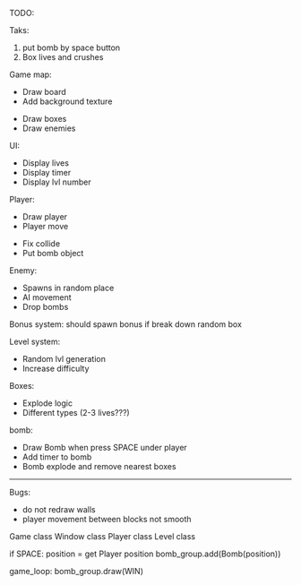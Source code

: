 TODO:

Taks:
1) put bomb by space button
2) Box lives and crushes

Game map:
  - Draw board
  - Add background texture 
  + Draw boxes
  + Draw enemies

UI: 
  - Display lives 
  - Display timer
  - Display lvl number 
  
Player:
  + Draw player
  + Player move
  - Fix collide 
  - Put bomb object

Enemy:
  - Spawns in random place
  - AI movement
  - Drop bombs 

Bonus system:
  should spawn bonus if break down random box

Level system:
  - Random lvl generation 
  - Increase difficulty 
  
Boxes:
  - Explode logic
  - Different types (2-3 lives???)

bomb:
  - Draw Bomb when press SPACE under player
  - Add timer to bomb
  - Bomb explode and remove nearest boxes

--------------------------------------------
Bugs:
- do not redraw walls
- player movement between blocks not smooth







Game class
Window class
Player class
Level class 


if SPACE:
  position = get Player position
  bomb_group.add(Bomb(position))

game_loop:
  bomb_group.draw(WIN)













